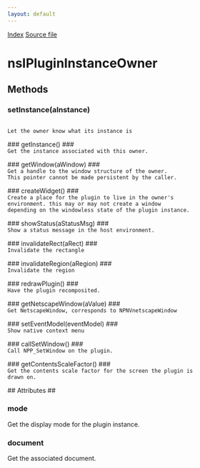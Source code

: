 ```yaml
---
layout: default
---
```

<div id='links'><a href="../index.html">Index</a>
<a href="http://dxr.mozilla.org/mozilla-central/source/dom/plugins/base/nsIPluginInstanceOwner.idl">Source file</a>
</div>

# nsIPluginInstanceOwner #

## Methods ##

### setInstance(aInstance) ###
<code>  
Let the owner know what its instance is  
  
</code>
### getInstance() ###
<code>  
Get the instance associated with this owner.  
  
</code>
### getWindow(aWindow) ###
<code>  
Get a handle to the window structure of the owner.  
This pointer cannot be made persistent by the caller.  
  
</code>
### createWidget() ###
<code>  
Create a place for the plugin to live in the owner's  
environment. this may or may not create a window  
depending on the windowless state of the plugin instance.  
  
</code>
### showStatus(aStatusMsg) ###
<code>  
Show a status message in the host environment.  
  
</code>
### invalidateRect(aRect) ###
<code>  
Invalidate the rectangle  
  
</code>
### invalidateRegion(aRegion) ###
<code>  
Invalidate the region  
  
</code>
### redrawPlugin() ###
<code>  
Have the plugin recomposited.  
  
</code>
### getNetscapeWindow(aValue) ###
<code>  
Get NetscapeWindow, corresponds to NPNVnetscapeWindow  
  
</code>
### setEventModel(eventModel) ###
<code>  
Show native context menu  
  
</code>
### callSetWindow() ###
<code>  
Call NPP_SetWindow on the plugin.  
  
</code>
### getContentsScaleFactor() ###
<code>  
Get the contents scale factor for the screen the plugin is  
drawn on.  
  
</code>
## Attributes ##

### mode ###
  
Get the display mode for the plugin instance.  
  

### document ###
  
Get the associated document.  
  
